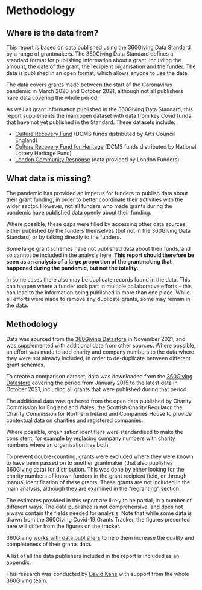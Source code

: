 # Methodology

## Where is the data from?

This report is based on data published using the [360Giving Data Standard](http://www.threesixtygiving.org/support-2/standard/) by a range of grantmakers. The 360Giving Data Standard defines a standard format for publishing information about a grant, including the amount, the date of the grant, the recipient organisation and the funder. The data is published in an open format, which allows anyone to use the data.

The data covers grants made between the start of the Coronavirus pandemic in March 2020 and October 2021, although not all publishers have data covering the whole period.

As well as grant information published in the 360Giving Data Standard, this report supplements the main open dataset with data from key Covid funds that have not yet published in the Standard. These datasets include:

- [Culture Recovery Fund](https://www.artscouncil.org.uk/CRFgrants) (DCMS funds distributed by Arts Council England)
- [Culture Recovery Fund for Heritage](https://www.heritagefund.org.uk/funding/culture-recovery-fund-emergency-resource) (DCMS funds distributed by National Lottery Heritage Fund)
- [London Community Response](https://londoncommunityresponsefund.org.uk/) (data provided by London Funders)

## What data is missing?

The pandemic has provided an impetus for funders to publish data about their grant funding, in order to better coordinate their activities with the wider sector. However, not all funders who made grants during the pandemic have published data openly about their funding.

Where possible, these gaps were filled by accessing other data sources, either published by the funders themselves (but not in the 360Giving Data Standard) or by talking directly to the funders.

Some large grant schemes have not published data about their funds, and so cannot be included in the analysis here. **This report should therefore be seen as an analysis of a large proportion of the grantmaking that happened during the pandemic, but not the totality.**

In some cases there also may be duplicate records found in the data. This can happen where a funder took part in multiple collaborative efforts - this can lead to the information being published in more than one place. While all efforts were made to remove any duplicate grants, some may remain in the data.

## Methodology

Data was sourced from the [360Giving Datastore](https://www.threesixtygiving.org/data/360giving-datastore/) in November 2021, and was supplemented with additional data from other sources. Where possible, an effort was made to add charity and company numbers to the data where they were not already included, in order to de-duplicate between different grant schemes.

To create a comparison dataset, data was downloaded from the [360Giving Datastore](https://www.threesixtygiving.org/data/360giving-datastore/) covering the period from January 2015 to the latest data in October 2021, including all grants that were published during that period. 

The additional data was gathered from the open data published by Charity Commission for England and Wales, the Scottish Charity Regulator, the Charity Commission for Northern Ireland and Companies House to provide contextual data on charities and registered companies.

Where possible, organisation identifiers were standardised to make the consistent, for example by replacing company numbers with charity numbers where an organisation has both.

To prevent double-counting, grants were excluded where they were known to have been passed on to another grantmaker (that also publishes 360Giving data) for distribution. This was done by either looking for the charity numbers of known funders in the grant recipient field, or through manual identification of these grants. These grants are not included in the main analysis, although they are examined in the "regranting" section.

The estimates provided in this report are likely to be partial, in a number of different ways. The data published is not comprehensive, and does not always contain the fields needed for analysis. Note that while some data is drawn from the 360Giving Covid-19 Grants Tracker, the figures presented here will differ from the figures on the tracker.

360Giving [works with data publishers](https://www.threesixtygiving.org/support/publish-data/) to help them increase the quality and completeness of their grants data.

A list of all the data publishers included in the report is included as an appendix.

This research was conducted by [David Kane](https://dkane.net/) with support from the whole 360Giving team.

